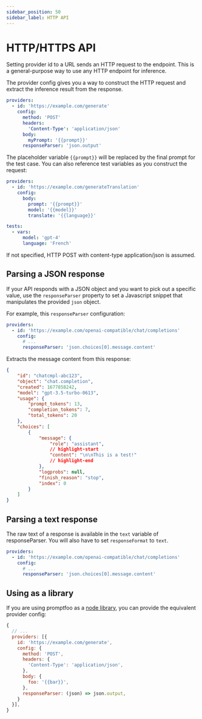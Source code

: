 ```yaml
---
sidebar_position: 50
sidebar_label: HTTP API
---
```


# HTTP/HTTPS API

Setting provider id to a URL sends an HTTP request to the endpoint.  This is a general-purpose way to use any HTTP endpoint for inference.

The provider config gives you a way to construct the HTTP request and extract the inference result from the response.

```yaml
providers:
  - id: 'https://example.com/generate'
    config:
      method: 'POST'
      headers:
        'Content-Type': 'application/json'
      body:
        myPrompt: '{{prompt}}'
      responseParser: 'json.output'
```

The placeholder variable `{{prompt}}` will be replaced by the final prompt for the test case.  You can also reference test variables as you construct the request:

```yaml
providers:
  - id: 'https://example.com/generateTranslation'
    config:
      body:
        prompt: '{{prompt}}'
        model: '{{model}}'
        translate: '{{language}}'

tests:
  - vars:
      model: 'gpt-4'
      language: 'French'
```

If not specified, HTTP POST with content-type application/json is assumed.

## Parsing a JSON response

If your API responds with a JSON object and you want to pick out a specific value, use the `responseParser` property to set a Javascript snippet that manipulates the provided `json` object.  

For example, this `responseParser` configuration:

```yaml
providers:
  - id: 'https://example.com/openai-compatible/chat/completions'
    config:
      # ...
      responseParser: 'json.choices[0].message.content'
```

Extracts the message content from this response:

```json
{
    "id": "chatcmpl-abc123",
    "object": "chat.completion",
    "created": 1677858242,
    "model": "gpt-3.5-turbo-0613",
    "usage": {
        "prompt_tokens": 13,
        "completion_tokens": 7,
        "total_tokens": 20
    },
    "choices": [
        {
            "message": {
                "role": "assistant",
                // highlight-start
                "content": "\n\nThis is a test!"
                // highlight-end
            },
            "logprobs": null,
            "finish_reason": "stop",
            "index": 0
        }
    ]
}
```

## Parsing a text response

The raw text of a response is available in the `text` variable of responseParser.  You will also have to set `responseFormat` to `text`.

```yaml
providers:
  - id: 'https://example.com/openai-compatible/chat/completions'
    config:
      # ...
      responseParser: 'json.choices[0].message.content'
```

## Using as a library

If you are using promptfoo as a [node library](/docs/usage/node-package/), you can provide the equivalent provider config:

```js
{
  // ...
  providers: [{
    id: 'https://example.com/generate',
    config: {
      method: 'POST',
      headers: {
        'Content-Type': 'application/json',
      },
      body: {
        foo: '{{bar}}',
      },
      responseParser: (json) => json.output,
    }
  }],
}
```